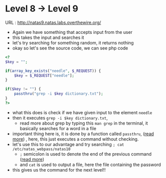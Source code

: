 # Level 8 → Level 9

URL : http://natas9.natas.labs.overthewire.org/

- Again we have something that accepts input from the user
- this takes the input and searches it
- let's try searching for something random, it returns nothing
- okay so let's see the source code, we can see php code
```php
<?
$key = "";

if(array_key_exists("needle", $_REQUEST)) {
    $key = $_REQUEST["needle"];
}

if($key != "") {
    passthru("grep -i $key dictionary.txt");
}
?>
```
- what this does is check if we have given input to the element `needle`
- then it executes `grep -i $key dictionary.txt`,
	- read more about grep by typing this `man grep` in the terminal, it basically searches for a word in a file
- important thing here is, it is done by a function called `passthru`, ([read more](https://www.php.net/manual/en/function.passthru.php)) , here, this just executes a command without checking.
- let's use this to our advantage and try searching `; cat /etc/natas_webpass/natas10`
	- `;` semicolon is used to denote the end of the previous command ([read more](https://stackoverflow.com/a/20233998))
	- and `cat` is used to output a file, here the file containing the password
- this gives us the command for the next level!!